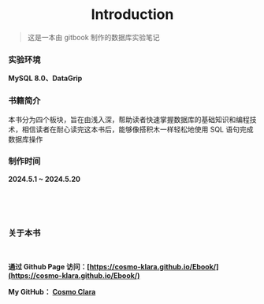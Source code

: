 # <center> **Introduction**

> 这是一本由 gitbook 制作的数据库实验笔记

### 实验环境

**MySQL 8.0、DataGrip**

### 书籍简介

本书分为四个板块，旨在由浅入深，帮助读者快速掌握数据库的基础知识和编程技术，相信读者在耐心读完这本书后，能够像搭积木一样轻松地使用 SQL 语句完成数据库操作

### 制作时间

**2024.5.1 ~ 2024.5.20**

<br><br><br>

### 关于本书

<br>

**通过 Github Page 访问：[https://cosmo-klara.github.io/Ebook/](https://cosmo-klara.github.io/Ebook/)**

**My GitHub： [Cosmo Clara](https://github.com/Cosmo-klara)**